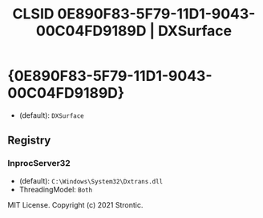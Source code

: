 ﻿---
title: "CLSID 0E890F83-5F79-11D1-9043-00C04FD9189D | DXSurface"
excerpt: What is COM-Object CLSID 0E890F83-5F79-11D1-9043-00C04FD9189D?
---

# {0E890F83-5F79-11D1-9043-00C04FD9189D}

* (default): `DXSurface`

## Registry


### InprocServer32

* (default): `C:\Windows\System32\Dxtrans.dll`
* ThreadingModel: `Both`

MIT License. Copyright (c) 2021 Strontic.


